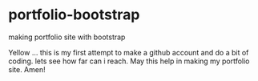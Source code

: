 # portfolio-bootstrap
making portfolio site with bootstrap

Yellow ... this is my first attempt to make a github account and do a bit of coding. lets see how far can i reach.
May this help in making my portfolio site.
Amen!

